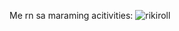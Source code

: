 Me rn sa maraming acitivities:
![rikiroll](https://github.com/user-attachments/assets/009037a9-b5c7-4ef2-8128-85de410bae32)
